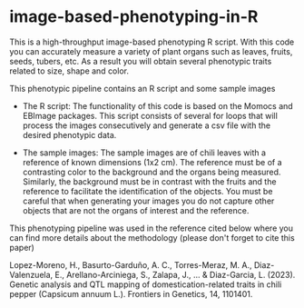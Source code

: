 # image-based-phenotyping-in-R
This is a high-throughput image-based phenotyping R script. With this code you can accurately measure a variety of plant organs such as leaves, fruits, seeds, tubers, etc. As a result you will obtain several phenotypic traits related to size, shape and color. 

This phenotypic pipeline contains an R script and some sample images

- The R script: The functionality of this code is based on the Momocs and EBImage packages. This script consists of several for loops that will process the images consecutively and generate a csv file with the desired phenotypic data.

- The sample images: The sample images are of chili leaves with a reference of known dimensions (1x2 cm). The reference must be of a contrasting color to the background and the organs being measured. Similarly, the background must be in contrast with the fruits and the reference to facilitate the identification of the objects. You must be careful that when generating your images you do not capture other objects that are not the organs of interest and the reference.

This phenotyping pipeline was used in the reference cited below where you can find more details about the methodology (please don't forget to cite this paper)


Lopez-Moreno, H., Basurto-Garduño, A. C., Torres-Meraz, M. A., Diaz-Valenzuela, E., Arellano-Arciniega, S., Zalapa, J., ... & Diaz-Garcia, L. (2023). Genetic analysis and QTL mapping of domestication-related traits in chili pepper (Capsicum annuum L.). Frontiers in Genetics, 14, 1101401.
